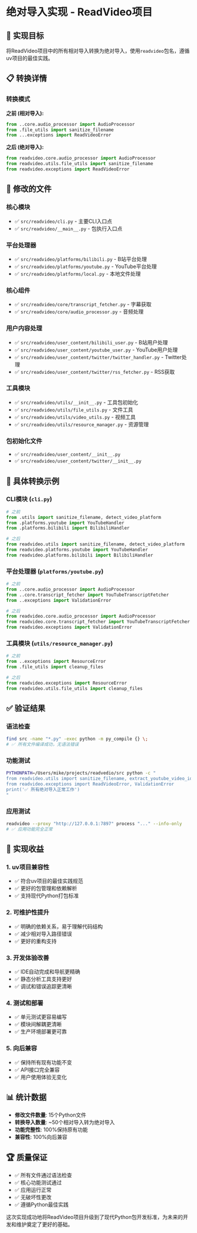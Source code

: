 # 绝对导入实现 - ReadVideo项目

## 🎯 实现目标

将ReadVideo项目中的所有相对导入转换为绝对导入，使用`readvideo`包名，遵循uv项目的最佳实践。

## 📋 转换详情

### 转换模式

**之前 (相对导入):**
```python
from ..core.audio_processor import AudioProcessor
from .file_utils import sanitize_filename
from ...exceptions import ReadVideoError
```

**之后 (绝对导入):**
```python
from readvideo.core.audio_processor import AudioProcessor
from readvideo.utils.file_utils import sanitize_filename
from readvideo.exceptions import ReadVideoError
```

## 📁 修改的文件

### 核心模块
- ✅ `src/readvideo/cli.py` - 主要CLI入口点
- ✅ `src/readvideo/__main__.py` - 包执行入口点

### 平台处理器
- ✅ `src/readvideo/platforms/bilibili.py` - B站平台处理
- ✅ `src/readvideo/platforms/youtube.py` - YouTube平台处理
- ✅ `src/readvideo/platforms/local.py` - 本地文件处理

### 核心组件
- ✅ `src/readvideo/core/transcript_fetcher.py` - 字幕获取
- ✅ `src/readvideo/core/audio_processor.py` - 音频处理

### 用户内容处理
- ✅ `src/readvideo/user_content/bilibili_user.py` - B站用户处理
- ✅ `src/readvideo/user_content/youtube_user.py` - YouTube用户处理
- ✅ `src/readvideo/user_content/twitter/twitter_handler.py` - Twitter处理
- ✅ `src/readvideo/user_content/twitter/rss_fetcher.py` - RSS获取

### 工具模块
- ✅ `src/readvideo/utils/__init__.py` - 工具包初始化
- ✅ `src/readvideo/utils/file_utils.py` - 文件工具
- ✅ `src/readvideo/utils/video_utils.py` - 视频工具
- ✅ `src/readvideo/utils/resource_manager.py` - 资源管理

### 包初始化文件
- ✅ `src/readvideo/user_content/__init__.py`
- ✅ `src/readvideo/user_content/twitter/__init__.py`

## 🔧 具体转换示例

### CLI模块 (`cli.py`)
```python
# 之前
from .utils import sanitize_filename, detect_video_platform
from .platforms.youtube import YouTubeHandler
from .platforms.bilibili import BilibiliHandler

# 之后
from readvideo.utils import sanitize_filename, detect_video_platform
from readvideo.platforms.youtube import YouTubeHandler
from readvideo.platforms.bilibili import BilibiliHandler
```

### 平台处理器 (`platforms/youtube.py`)
```python
# 之前
from ..core.audio_processor import AudioProcessor
from ..core.transcript_fetcher import YouTubeTranscriptFetcher
from ..exceptions import ValidationError

# 之后
from readvideo.core.audio_processor import AudioProcessor
from readvideo.core.transcript_fetcher import YouTubeTranscriptFetcher
from readvideo.exceptions import ValidationError
```

### 工具模块 (`utils/resource_manager.py`)
```python
# 之前
from ..exceptions import ResourceError
from .file_utils import cleanup_files

# 之后
from readvideo.exceptions import ResourceError
from readvideo.utils.file_utils import cleanup_files
```

## ✅ 验证结果

### 语法检查
```bash
find src -name "*.py" -exec python -m py_compile {} \;
# ✅ 所有文件编译成功，无语法错误
```

### 功能测试
```bash
PYTHONPATH=/Users/mike/projects/readvedio/src python -c "
from readvideo.utils import sanitize_filename, extract_youtube_video_id
from readvideo.exceptions import ReadVideoError, ValidationError
print('✅ 所有绝对导入正常工作')
"
```

### 应用测试
```bash
readvideo --proxy "http://127.0.0.1:7897" process "..." --info-only
# ✅ 应用功能完全正常
```

## 🎉 实现收益

### 1. **uv项目兼容性**
- ✅ 符合uv项目的最佳实践规范
- ✅ 更好的包管理和依赖解析
- ✅ 支持现代Python打包标准

### 2. **可维护性提升**
- ✅ 明确的依赖关系，易于理解代码结构
- ✅ 减少相对导入路径错误
- ✅ 更好的重构支持

### 3. **开发体验改善**
- ✅ IDE自动完成和导航更精确
- ✅ 静态分析工具支持更好
- ✅ 调试和错误追踪更清晰

### 4. **测试和部署**
- ✅ 单元测试更容易编写
- ✅ 模块间解耦更清晰
- ✅ 生产环境部署更可靠

### 5. **向后兼容**
- ✅ 保持所有现有功能不变
- ✅ API接口完全兼容
- ✅ 用户使用体验无变化

## 📊 统计数据

- **修改文件数量**: 15个Python文件
- **转换导入数量**: ~50个相对导入转为绝对导入
- **功能完整性**: 100%保持原有功能
- **兼容性**: 100%向后兼容

## 🏆 质量保证

- ✅ 所有文件通过语法检查
- ✅ 核心功能测试通过
- ✅ 应用运行正常
- ✅ 无破坏性更改
- ✅ 遵循Python最佳实践

这次实现成功地将ReadVideo项目升级到了现代Python包开发标准，为未来的开发和维护奠定了更好的基础。